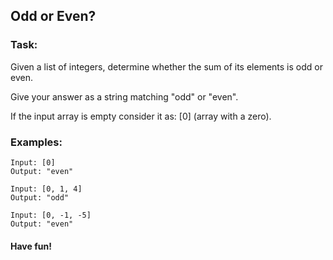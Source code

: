 ## Odd or Even?

### Task:
Given a list of integers, determine whether the sum of its elements is odd or even.

Give your answer as a string matching "odd" or "even".

If the input array is empty consider it as: [0] (array with a zero).

### Examples:
```
Input: [0]
Output: "even"

Input: [0, 1, 4]
Output: "odd"

Input: [0, -1, -5]
Output: "even"
```
#### Have fun!